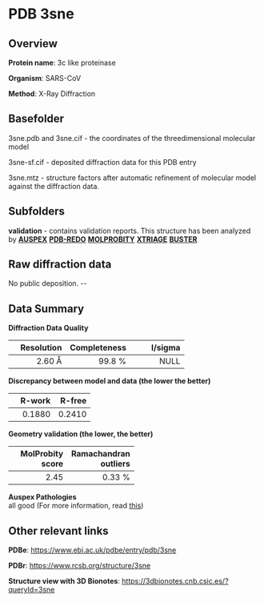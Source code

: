# PDB 3sne

## Overview

**Protein name**: 3c like proteinase

**Organism**: SARS-CoV

**Method**: X-Ray Diffraction

## Basefolder

3sne.pdb and 3sne.cif - the coordinates of the threedimensional molecular model

3sne-sf.cif - deposited diffraction data for this PDB entry

3sne.mtz - structure factors after automatic refinement of molecular model against the diffraction data.

## Subfolders





**validation** - contains validation reports. This structure has been analyzed by [**AUSPEX**](https://github.com/thorn-lab/coronavirus_structural_task_force/tree/master/pdb/3c_like_proteinase/SARS-CoV/3sne/validation/auspex) [**PDB-REDO**](https://github.com/thorn-lab/coronavirus_structural_task_force/tree/master/pdb/3c_like_proteinase/SARS-CoV/3sne/validation/pdb-redo) [**MOLPROBITY**](https://github.com/thorn-lab/coronavirus_structural_task_force/tree/master/pdb/3c_like_proteinase/SARS-CoV/3sne/validation/molprobity) [**XTRIAGE**](https://github.com/thorn-lab/coronavirus_structural_task_force/blob/master/pdb/3c_like_proteinase/SARS-CoV/3sne/validation/Xtriage_output.log) [**BUSTER**](https://www.globalphasing.com/buster/wiki/index.cgi?Covid19Pdb3SNE) 



## Raw diffraction data

No public deposition. --<br> 

## Data Summary
**Diffraction Data Quality**

|   | Resolution | Completeness| I/sigma |
|---|-------------:|----------------:|--------------:|
|   |2.60 Å|99.8  %|<img width=50/>NULL |

**Discrepancy between model and data (the lower the better)**

|   | **R-work**| **R-free**   
|---|-------------:|----------------:|           
||  0.1880|  0.2410|

**Geometry validation (the lower, the better)**

|   |**MolProbity<br>score**| **Ramachandran<br>outliers** 
|---|-------------:|----------------:|
||  2.45|  0.33 %|

**Auspex Pathologies**<br> all good (For more information, read [this](https://github.com/thorn-lab/coronavirus_structural_task_force/blob/master/pdb/3c_like_proteinase/SARS-CoV/3sne/validation/auspex/3sne_auspex_comments.txt))

 



## Other relevant links 
**PDBe**:  https://www.ebi.ac.uk/pdbe/entry/pdb/3sne
 
**PDBr**: https://www.rcsb.org/structure/3sne 

**Structure view with 3D Bionotes**: https://3dbionotes.cnb.csic.es/?queryId=3sne

